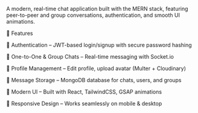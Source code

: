 A modern, real-time chat application built with the MERN stack, featuring peer-to-peer and group conversations, authentication, and smooth UI animations.

🚀 Features

🔐 Authentication – JWT-based login/signup with secure password hashing

👥 One-to-One & Group Chats – Real-time messaging with Socket.io

📝 Profile Management – Edit profile, upload avatar (Multer + Cloudinary)

💾 Message Storage – MongoDB database for chats, users, and groups

🎨 Modern UI – Built with React, TailwindCSS, GSAP animations

📱 Responsive Design – Works seamlessly on mobile & desktop
